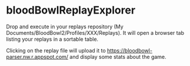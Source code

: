 # bloodBowlReplayExplorer

Drop and execute in your replays repository (My Documents/BloodBowl2/Profiles/XXX/Replays).
It will open a browser tab listing your replays in a sortable table.

Clicking on the replay file will upload it to https://bloodbowl-parser.nw.r.appspot.com/ 
and display some stats about the game.

